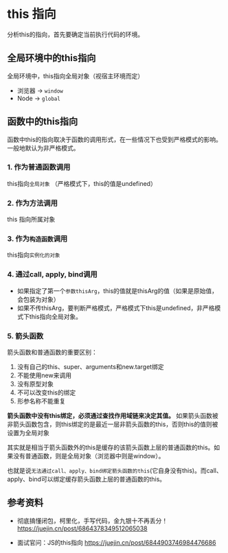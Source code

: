 # this 指向

分析this的指向，首先要确定当前执行代码的环境。

## 全局环境中的this指向

全局环境中，this指向全局对象（视宿主环境而定）

- 浏览器 -> `window`
- Node -> `global`

## 函数中的this指向

函数中this的指向取决于函数的调用形式，在一些情况下也受到严格模式的影响。一般地默认为非严格模式。

### 1. 作为普通函数调用

this指向`全局对象` （严格模式下，this的值是undefined）


### 2. 作为方法调用 

this 指向所属对象


### 3. 作为`构造函数`调用

this指向`实例化的对象`


### 4. 通过call, apply, bind调用

- 如果指定了第一个`参数thisArg`，this的值就是thisArg的值（如果是原始值，会包装为对象）
- 如果不传thisArg，要判断严格模式，严格模式下this是undefined，非严格模式下this指向全局对象。

### 5. 箭头函数

箭头函数和普通函数的重要区别：

1. 没有自己的this、super、arguments和new.target绑定
2. 不能使用new来调用
3. 没有原型对象 
4. 不可以改变this的绑定
5. 形参名称不能重复

**箭头函数中没有this绑定，必须通过查找作用域链来决定其值。** 如果箭头函数被非箭头函数包含，则this绑定的是最近一层非箭头函数的this，否则this的值则被设置为全局对象

其实就是相当于箭头函数外的this是缓存的该箭头函数上层的普通函数的this。如果没有普通函数，则是全局对象（浏览器中则是window）。

也就是说`无法通过call、apply、bind绑定箭头函数的this`(它自身没有this)。而call、apply、bind可以绑定缓存箭头函数上层的普通函数的this。

## 参考资料

- 彻底搞懂闭包，柯里化，手写代码，金九银十不再丢分！ <https://juejin.cn/post/6864378349512065038>

- 面试官问：JS的this指向 <https://juejin.cn/post/6844903746984476686>